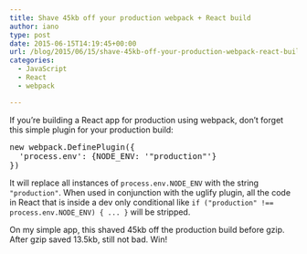 ```yaml
---
title: Shave 45kb off your production webpack + React build
author: iano
type: post
date: 2015-06-15T14:19:45+00:00
url: /blog/2015/06/15/shave-45kb-off-your-production-webpack-react-build/
categories:
  - JavaScript
  - React
  - webpack

---
```

If you&#8217;re building a React app for production using webpack, don&#8217;t forget this simple plugin for your production build:

<pre class="brush: jscript; title: ; notranslate" title="">new webpack.DefinePlugin({
  'process.env': {NODE_ENV: '"production"'}
})
</pre>

It will replace all instances of `process.env.NODE_ENV` with the string `"production"`. When used in conjunction with the uglify plugin, all the code in React that is inside a dev only conditional like `if ("production" !== process.env.NODE_ENV) { ... }` will be stripped.

On my simple app, this shaved 45kb off the production build before gzip. After gzip saved 13.5kb, still not bad. Win!